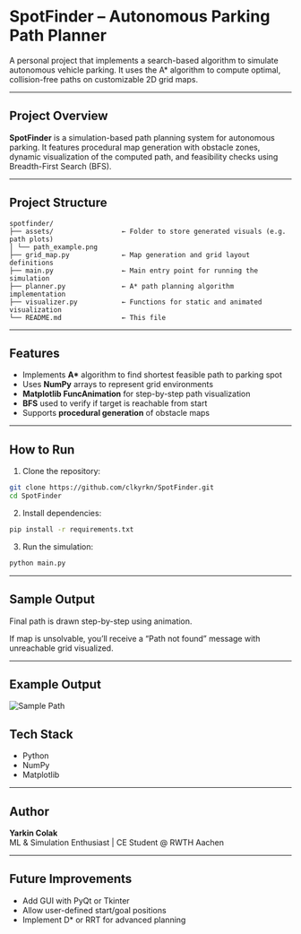 
# SpotFinder – Autonomous Parking Path Planner

A personal project that implements a search-based algorithm to simulate autonomous vehicle parking. It uses the A* algorithm to compute optimal, collision-free paths on customizable 2D grid maps.

---

## Project Overview

**SpotFinder** is a simulation-based path planning system for autonomous parking. It features procedural map generation with obstacle zones, dynamic visualization of the computed path, and feasibility checks using Breadth-First Search (BFS).

---

## Project Structure

```
spotfinder/
├── assets/                 ← Folder to store generated visuals (e.g. path plots)
│ └── path_example.png
├── grid_map.py             ← Map generation and grid layout definitions
├── main.py                 ← Main entry point for running the simulation
├── planner.py              ← A* path planning algorithm implementation
├── visualizer.py           ← Functions for static and animated visualization
└── README.md               ← This file
```

---

## Features

- Implements **A\*** algorithm to find shortest feasible path to parking spot
- Uses **NumPy** arrays to represent grid environments
- **Matplotlib FuncAnimation** for step-by-step path visualization
- **BFS** used to verify if target is reachable from start
- Supports **procedural generation** of obstacle maps

---

## How to Run

1. Clone the repository:

```bash
git clone https://github.com/clkyrkn/SpotFinder.git
cd SpotFinder
```

2. Install dependencies:

```bash
pip install -r requirements.txt
```

3. Run the simulation:

```bash
python main.py
```

---

## Sample Output

Final path is drawn step-by-step using animation.

If map is unsolvable, you’ll receive a “Path not found” message with unreachable grid visualized.

---

## Example Output

![Sample Path](assets/sample_output.png)

## Tech Stack

- Python
- NumPy
- Matplotlib

---

## Author

**Yarkin Colak**  
ML & Simulation Enthusiast | CE Student @ RWTH Aachen

---

## Future Improvements

- Add GUI with PyQt or Tkinter  
- Allow user-defined start/goal positions  
- Implement D* or RRT for advanced planning
